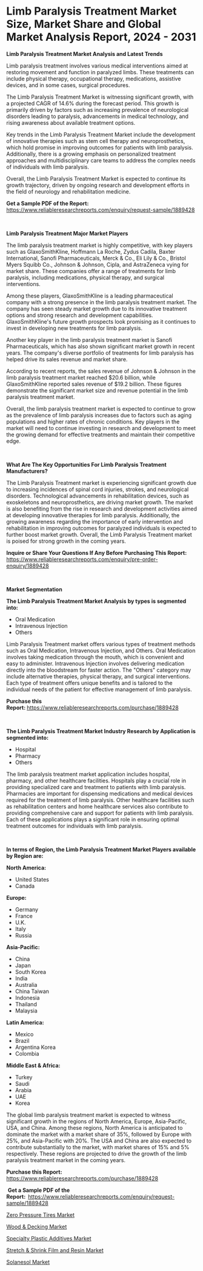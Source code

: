 <p><h1>Limb Paralysis Treatment Market Size, Market Share and Global Market Analysis Report, 2024 - 2031</h1></p><p><strong>Limb Paralysis Treatment Market Analysis and Latest Trends</strong></p>
<p><p>Limb paralysis treatment involves various medical interventions aimed at restoring movement and function in paralyzed limbs. These treatments can include physical therapy, occupational therapy, medications, assistive devices, and in some cases, surgical procedures.</p><p>The Limb Paralysis Treatment Market is witnessing significant growth, with a projected CAGR of 14.6% during the forecast period. This growth is primarily driven by factors such as increasing prevalence of neurological disorders leading to paralysis, advancements in medical technology, and rising awareness about available treatment options.</p><p>Key trends in the Limb Paralysis Treatment Market include the development of innovative therapies such as stem cell therapy and neuroprosthetics, which hold promise in improving outcomes for patients with limb paralysis. Additionally, there is a growing emphasis on personalized treatment approaches and multidisciplinary care teams to address the complex needs of individuals with limb paralysis.</p><p>Overall, the Limb Paralysis Treatment Market is expected to continue its growth trajectory, driven by ongoing research and development efforts in the field of neurology and rehabilitation medicine.</p></p>
<p><strong>Get a Sample PDF of the Report:&nbsp;</strong> <a href="https://www.reliableresearchreports.com/enquiry/request-sample/1889428">https://www.reliableresearchreports.com/enquiry/request-sample/1889428</a></p>
<p>&nbsp;</p>
<p><strong>Limb Paralysis Treatment Major Market Players</strong></p>
<p><p>The limb paralysis treatment market is highly competitive, with key players such as GlaxoSmithKline, Hoffmann La Roche, Zydus Cadila, Baxter International, Sanofi Pharmaceuticals, Merck & Co., Eli Lily & Co., Bristol Myers Squibb Co., Johnson & Johnson, Cipla, and AstraZeneca vying for market share. These companies offer a range of treatments for limb paralysis, including medications, physical therapy, and surgical interventions.</p><p>Among these players, GlaxoSmithKline is a leading pharmaceutical company with a strong presence in the limb paralysis treatment market. The company has seen steady market growth due to its innovative treatment options and strong research and development capabilities. GlaxoSmithKline's future growth prospects look promising as it continues to invest in developing new treatments for limb paralysis.</p><p>Another key player in the limb paralysis treatment market is Sanofi Pharmaceuticals, which has also shown significant market growth in recent years. The company's diverse portfolio of treatments for limb paralysis has helped drive its sales revenue and market share.</p><p>According to recent reports, the sales revenue of Johnson & Johnson in the limb paralysis treatment market reached $20.6 billion, while GlaxoSmithKline reported sales revenue of $19.2 billion. These figures demonstrate the significant market size and revenue potential in the limb paralysis treatment market.</p><p>Overall, the limb paralysis treatment market is expected to continue to grow as the prevalence of limb paralysis increases due to factors such as aging populations and higher rates of chronic conditions. Key players in the market will need to continue investing in research and development to meet the growing demand for effective treatments and maintain their competitive edge.</p></p>
<p>&nbsp;</p>
<p><strong>What Are The Key Opportunities For Limb Paralysis Treatment Manufacturers?</strong></p>
<p><p>The Limb Paralysis Treatment market is experiencing significant growth due to increasing incidences of spinal cord injuries, strokes, and neurological disorders. Technological advancements in rehabilitation devices, such as exoskeletons and neuroprosthetics, are driving market growth. The market is also benefiting from the rise in research and development activities aimed at developing innovative therapies for limb paralysis. Additionally, the growing awareness regarding the importance of early intervention and rehabilitation in improving outcomes for paralyzed individuals is expected to further boost market growth. Overall, the Limb Paralysis Treatment market is poised for strong growth in the coming years.</p></p>
<p><strong>Inquire or Share Your Questions If Any Before Purchasing This Report:</strong> <a href="https://www.reliableresearchreports.com/enquiry/pre-order-enquiry/1889428">https://www.reliableresearchreports.com/enquiry/pre-order-enquiry/1889428</a></p>
<p>&nbsp;</p>
<p><strong>Market Segmentation</strong></p>
<p><strong>The Limb Paralysis Treatment Market Analysis by types is segmented into:</strong></p>
<p><ul><li>Oral Medication</li><li>Intravenous Injection</li><li>Others</li></ul></p>
<p><p>Limb Paralysis Treatment market offers various types of treatment methods such as Oral Medication, Intravenous Injection, and Others. Oral Medication involves taking medication through the mouth, which is convenient and easy to administer. Intravenous Injection involves delivering medication directly into the bloodstream for faster action. The "Others" category may include alternative therapies, physical therapy, and surgical interventions. Each type of treatment offers unique benefits and is tailored to the individual needs of the patient for effective management of limb paralysis.</p></p>
<p><strong>Purchase this Report:&nbsp;</strong><a href="https://www.reliableresearchreports.com/purchase/1889428">https://www.reliableresearchreports.com/purchase/1889428</a></p>
<p>&nbsp;</p>
<p><strong>The Limb Paralysis Treatment Market Industry Research by Application is segmented into:</strong></p>
<p><ul><li>Hospital</li><li>Pharmacy</li><li>Others</li></ul></p>
<p><p>The limb paralysis treatment market application includes hospital, pharmacy, and other healthcare facilities. Hospitals play a crucial role in providing specialized care and treatment to patients with limb paralysis. Pharmacies are important for dispensing medications and medical devices required for the treatment of limb paralysis. Other healthcare facilities such as rehabilitation centers and home healthcare services also contribute to providing comprehensive care and support for patients with limb paralysis. Each of these applications plays a significant role in ensuring optimal treatment outcomes for individuals with limb paralysis.</p></p>
<p>&nbsp;</p>
<p><strong>In terms of Region, the Limb Paralysis Treatment Market Players available by Region are:</strong></p>
<p>
    <p> <strong> North America: </strong>
        <ul>
            <li>United States</li>
            <li>Canada</li>
        </ul>
        </p> 
    <p> <strong> Europe: </strong>
        <ul>
            <li>Germany</li>
            <li>France</li>
            <li>U.K.</li>
            <li>Italy</li>
            <li>Russia</li>
        </ul>
        </p> 
    <p> <strong> Asia-Pacific: </strong>
        <ul>
            <li>China</li>
            <li>Japan</li>
            <li>South Korea</li>
            <li>India</li>
            <li>Australia</li>
            <li>China Taiwan</li>
            <li>Indonesia</li>
            <li>Thailand</li>
            <li>Malaysia</li>
        </ul>
        </p> 
    <p> <strong> Latin America: </strong>
        <ul>
            <li>Mexico</li>
            <li>Brazil</li>
            <li>Argentina Korea</li>
            <li>Colombia</li>
        </ul>
        </p> 
    <p> <strong> Middle East & Africa: </strong>
        <ul>
            <li>Turkey</li>
            <li>Saudi</li>
            <li>Arabia</li>
            <li>UAE</li>
            <li>Korea</li>
        </ul>
    </p>
    </p>
<p><p>The global limb paralysis treatment market is expected to witness significant growth in the regions of North America, Europe, Asia-Pacific, USA, and China. Among these regions, North America is anticipated to dominate the market with a market share of 35%, followed by Europe with 25%, and Asia-Pacific with 20%. The USA and China are also expected to contribute substantially to the market, with market shares of 15% and 5% respectively. These regions are projected to drive the growth of the limb paralysis treatment market in the coming years.</p></p>
<p><strong>Purchase this Report: </strong><a href="https://www.reliableresearchreports.com/purchase/1889428">https://www.reliableresearchreports.com/purchase/1889428</a></p>
<p>&nbsp;<strong>Get a Sample PDF of the Report:&nbsp;&nbsp;</strong><a href="https://www.reliableresearchreports.com/enquiry/request-sample/1889428">https://www.reliableresearchreports.com/enquiry/request-sample/1889428</a></p>
<p><strong></strong></p>
<p><p><a href="https://view.publitas.com/reportprime-1/zero-pressure-tires-market-size-share-trends-analysis-report-by-application-regional-outlook-competitive-strategies-and-segment-forecasts-2024-2031/">Zero Pressure Tires Market</a></p><p><a href="https://summer-dogwood-3e9.notion.site/Wood-Decking-Market-Provides-a-Comprehensive-Analysis-Including-a-Macro-Overview-of-the-Market-as--bfef26032e464221ab45e75bae3707c7">Wood & Decking Market</a></p><p><a href="https://picayune-night-cbd.notion.site/Specialty-Plastic-Additives-Market-Size-Evaluating-its-Market-Trends-Growth-and-Projections-2024--1e6ce1e4112244b49760f9c5cdd0f661">Specialty Plastic Additives Market</a></p><p><a href="https://funky-papaya-cf4.notion.site/Stretch-Shrink-Film-and-Resin-Market-Furnish-Information-about-Market-Size-Market-Share-Market-D-856df150b92b4217bf7eb7441381468a">Stretch & Shrink Film and Resin Market</a></p><p><a href="https://view.publitas.com/reportprime-1/solanesol-market-research-report-the-key-to-successful-business-strategy-forecasted-for-period-from-2024-2031/">Solanesol Market</a></p></p>